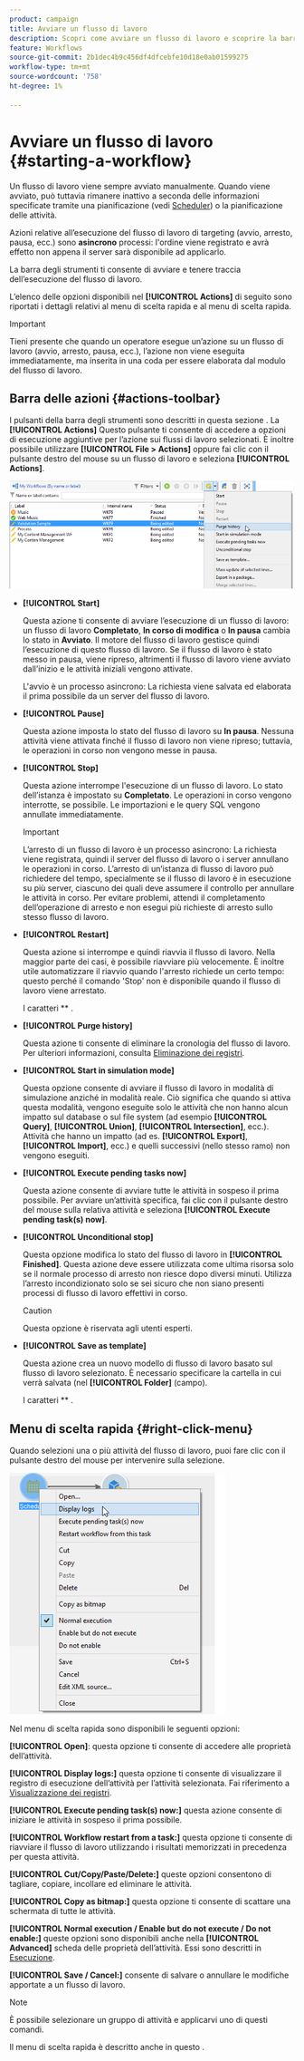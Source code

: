 ```yaml
---
product: campaign
title: Avviare un flusso di lavoro
description: Scopri come avviare un flusso di lavoro e scoprire la barra delle azioni dei flussi di lavoro e fai clic con il pulsante destro del mouse sul menu
feature: Workflows
source-git-commit: 2b1dec4b9c456df4dfcebfe10d18e0ab01599275
workflow-type: tm+mt
source-wordcount: '758'
ht-degree: 1%

---
```


# Avviare un flusso di lavoro {#starting-a-workflow}

Un flusso di lavoro viene sempre avviato manualmente. Quando viene avviato, può tuttavia rimanere inattivo a seconda delle informazioni specificate tramite una pianificazione (vedi [Scheduler](scheduler.md)) o la pianificazione delle attività.

Azioni relative all’esecuzione del flusso di lavoro di targeting (avvio, arresto, pausa, ecc.) sono **asincrono** processi: l&#39;ordine viene registrato e avrà effetto non appena il server sarà disponibile ad applicarlo.

La barra degli strumenti ti consente di avviare e tenere traccia dell’esecuzione del flusso di lavoro.

L’elenco delle opzioni disponibili nel **[!UICONTROL Actions]** di seguito sono riportati i dettagli relativi al menu di scelta rapida e al menu di scelta rapida.

>[!IMPORTANT]
>
>Tieni presente che quando un operatore esegue un’azione su un flusso di lavoro (avvio, arresto, pausa, ecc.), l’azione non viene eseguita immediatamente, ma inserita in una coda per essere elaborata dal modulo del flusso di lavoro.

## Barra delle azioni {#actions-toolbar}

I pulsanti della barra degli strumenti sono descritti in questa sezione . La **[!UICONTROL Actions]** Questo pulsante ti consente di accedere a opzioni di esecuzione aggiuntive per l’azione sui flussi di lavoro selezionati. È inoltre possibile utilizzare **[!UICONTROL File > Actions]** oppure fai clic con il pulsante destro del mouse su un flusso di lavoro e seleziona **[!UICONTROL Actions]**.

![](assets/purge_historique.png)

* **[!UICONTROL Start]**

   Questa azione ti consente di avviare l’esecuzione di un flusso di lavoro: un flusso di lavoro **Completato**, **In corso di modifica** o **In pausa** cambia lo stato in **Avviato**. Il motore del flusso di lavoro gestisce quindi l’esecuzione di questo flusso di lavoro. Se il flusso di lavoro è stato messo in pausa, viene ripreso, altrimenti il flusso di lavoro viene avviato dall’inizio e le attività iniziali vengono attivate.

   L&#39;avvio è un processo asincrono: La richiesta viene salvata ed elaborata il prima possibile da un server del flusso di lavoro.

* **[!UICONTROL Pause]**

   Questa azione imposta lo stato del flusso di lavoro su **In pausa**. Nessuna attività viene attivata finché il flusso di lavoro non viene ripreso; tuttavia, le operazioni in corso non vengono messe in pausa.

* **[!UICONTROL Stop]**

   Questa azione interrompe l&#39;esecuzione di un flusso di lavoro. Lo stato dell’istanza è impostato su **Completato**. Le operazioni in corso vengono interrotte, se possibile. Le importazioni e le query SQL vengono annullate immediatamente.

   >[!IMPORTANT]
   >
   >L’arresto di un flusso di lavoro è un processo asincrono: La richiesta viene registrata, quindi il server del flusso di lavoro o i server annullano le operazioni in corso. L’arresto di un’istanza di flusso di lavoro può richiedere del tempo, specialmente se il flusso di lavoro è in esecuzione su più server, ciascuno dei quali deve assumere il controllo per annullare le attività in corso. Per evitare problemi, attendi il completamento dell’operazione di arresto e non esegui più richieste di arresto sullo stesso flusso di lavoro.

* **[!UICONTROL Restart]**

   Questa azione si interrompe e quindi riavvia il flusso di lavoro. Nella maggior parte dei casi, è possibile riavviare più velocemente. È inoltre utile automatizzare il riavvio quando l&#39;arresto richiede un certo tempo: questo perché il comando &#39;Stop&#39; non è disponibile quando il flusso di lavoro viene arrestato.

   I caratteri ** .

* **[!UICONTROL Purge history]**

   Questa azione ti consente di eliminare la cronologia del flusso di lavoro. Per ulteriori informazioni, consulta [Eliminazione dei registri](monitor-workflow-execution.md#purging-the-logs).

* **[!UICONTROL Start in simulation mode]**

   Questa opzione consente di avviare il flusso di lavoro in modalità di simulazione anziché in modalità reale. Ciò significa che quando si attiva questa modalità, vengono eseguite solo le attività che non hanno alcun impatto sul database o sul file system (ad esempio **[!UICONTROL Query]**, **[!UICONTROL Union]**, **[!UICONTROL Intersection]**, ecc.). Attività che hanno un impatto (ad es. **[!UICONTROL Export]**, **[!UICONTROL Import]**, ecc.) e quelli successivi (nello stesso ramo) non vengono eseguiti.

* **[!UICONTROL Execute pending tasks now]**

   Questa azione consente di avviare tutte le attività in sospeso il prima possibile. Per avviare un’attività specifica, fai clic con il pulsante destro del mouse sulla relativa attività e seleziona **[!UICONTROL Execute pending task(s) now]**.

* **[!UICONTROL Unconditional stop]**

   Questa opzione modifica lo stato del flusso di lavoro in **[!UICONTROL Finished]**. Questa azione deve essere utilizzata come ultima risorsa solo se il normale processo di arresto non riesce dopo diversi minuti. Utilizza l’arresto incondizionato solo se sei sicuro che non siano presenti processi di flusso di lavoro effettivi in corso.

   >[!CAUTION]
   >
   >Questa opzione è riservata agli utenti esperti.

* **[!UICONTROL Save as template]**

   Questa azione crea un nuovo modello di flusso di lavoro basato sul flusso di lavoro selezionato. È necessario specificare la cartella in cui verrà salvata (nel **[!UICONTROL Folder]** (campo).

   I caratteri ** .

## Menu di scelta rapida {#right-click-menu}

Quando selezioni una o più attività del flusso di lavoro, puoi fare clic con il pulsante destro del mouse per intervenire sulla selezione.

![](assets/contextual_menu.png)

Nel menu di scelta rapida sono disponibili le seguenti opzioni:

**[!UICONTROL Open]**: questa opzione ti consente di accedere alle proprietà dell’attività.

**[!UICONTROL Display logs:]** questa opzione ti consente di visualizzare il registro di esecuzione dell’attività per l’attività selezionata. Fai riferimento a [Visualizzazione dei registri](monitor-workflow-execution.md#displaying-logs).

**[!UICONTROL Execute pending task(s) now:]** questa azione consente di iniziare le attività in sospeso il prima possibile.

**[!UICONTROL Workflow restart from a task:]** questa opzione ti consente di riavviare il flusso di lavoro utilizzando i risultati memorizzati in precedenza per questa attività.

**[!UICONTROL Cut/Copy/Paste/Delete:]** queste opzioni consentono di tagliare, copiare, incollare ed eliminare le attività.

**[!UICONTROL Copy as bitmap:]** questa opzione ti consente di scattare una schermata di tutte le attività.

**[!UICONTROL Normal execution / Enable but do not execute / Do not enable:]** queste opzioni sono disponibili anche nella **[!UICONTROL Advanced]** scheda delle proprietà dell’attività. Essi sono descritti in [Esecuzione](advanced-parameters.md#execution).

**[!UICONTROL Save / Cancel:]** consente di salvare o annullare le modifiche apportate a un flusso di lavoro.

>[!NOTE]
>
>È possibile selezionare un gruppo di attività e applicarvi uno di questi comandi.

Il menu di scelta rapida è descritto anche in questo .
